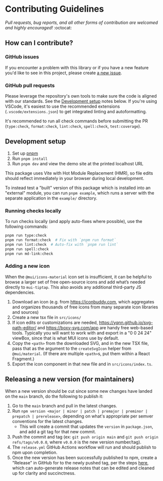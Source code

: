 # Contributing Guidelines

_Pull requests, bug reports, and all other forms of contribution are welcomed and highly encouraged!_ :octocat:

## How can I contribute?

### GitHub issues

If you encounter a problem with this library or if you have a new feature you'd like to see in this project, please create [a new issue](https://github.com/sjdemartini/mui-tiptap/issues/new/choose).

### GitHub pull requests

Please leverage the repository's own tools to make sure the code is aligned with our standards. See the [Development setup](#development-setup) notes below. If you're using VSCode, it's easiest to use the recommended extensions (`.vscode/extensions.json`) to get integrated linting and autoformatting.

It's recommended to run all check commands before submitting the PR (`type:check`, `format:check`, `lint:check`, `spell:check`, `test:coverage`).

## Development setup

1. Set up [pnpm](https://pnpm.io/installation)
2. Run `pnpm install`
3. Run `pnpm dev` and view the demo site at the printed localhost URL

This package uses Vite with Hot Module Replacement (HMR), so file edits should reflect immediately in your browser during local development.

To instead test a "built" version of this package which is installed into an "external" module, you can run `pnpm example`, which runs a server with the separate application in the `example/` directory.

### Running checks locally

To run checks locally (and apply auto-fixes where possible), use the following commands:

```bash
pnpm run type:check
pnpm run format:check  # Fix with `pnpm run format`
pnpm run lint:check  # Auto-fix with `pnpm run lint`
pnpm run spell:check
pnpm run md-link:check
```

### Adding a new icon

When the `@mui/icons-material` icon set is insufficient, it can be helpful to browse a larger set of free open-source icons and add what’s needed directly to `mui-tiptap`. This also avoids any additional third-party JS dependencies.

1. Download an icon (e.g. from https://iconbuddy.com, which aggregates and organizes thousands of free icons from many separate icon libraries and sources)
2. Create a new tsx file in `src/icons/`
3. If icon edits or customizations are needed, https://yqnn.github.io/svg-path-editor/ and https://boxy-svg.com/app are handy free web-based tools. Typically you will want to work with and export in a "0 0 24 24" viewBox, since that is what MUI icons use by default.
4. Copy the `<path>` from the downloaded SVG, and in the new TSX file, pass that as the argument to the `createSvgIcon` helper from `@mui/material`. (If there are multiple `<path>`s, put them within a React Fragment.)
5. Export the icon component in that new file and in `src/icons/index.ts`.

## Releasing a new version (for maintainers)

When a new version should be cut since some new changes have landed on the `main` branch, do the following to publish it:

1. Go to the `main` branch and pull in the latest changes.
2. Run `npm version <major | minor | patch | premajor | preminor | prepatch | prerelease>`, depending on what's appropriate per semver conventions for the latest changes.
   - This will create a commit that updates the `version` in `package.json`, and add a git tag for that new commit.
3. Push the commit and tag (ex: `git push origin main` and `git push origin refs/tags/v0.0.0`, where `v0.0.0` is the new version number/tag).
4. The `release.yml` GitHub Actions workflow will run and should publish to npm upon completion.
5. Once the new version has been successfully published to npm, create a "Release" in GitHub for to the newly pushed tag, per the steps [here](https://docs.github.com/en/repositories/releasing-projects-on-github/managing-releases-in-a-repository#creating-a-release), which can auto-generate release notes that can be edited and cleaned up for clarity and succinctness.
